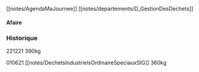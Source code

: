 [[notes/AgendaMaJournee]] [[notes/departements/D_GestionDesDechets]]

#### Afaire 

### Historique
221221 390kg

010621 [[notes/DechetsIndustrielsOrdinaireSpeciauxSIG]] 360kg